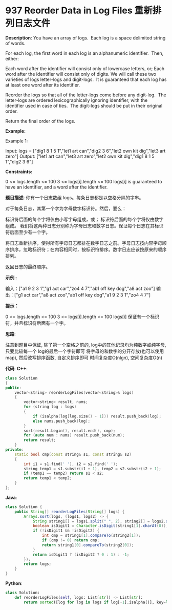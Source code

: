# 937 Reorder Data in Log Files 重新排列日志文件

__Description__:
You have an array of logs.  Each log is a space delimited string of words.

For each log, the first word in each log is an alphanumeric identifier.  Then, either:

Each word after the identifier will consist only of lowercase letters, or;
Each word after the identifier will consist only of digits.
We will call these two varieties of logs letter-logs and digit-logs.  It is guaranteed that each log has at least one word after its identifier.

Reorder the logs so that all of the letter-logs come before any digit-log.  The letter-logs are ordered lexicographically ignoring identifier, with the identifier used in case of ties.  The digit-logs should be put in their original order.

Return the final order of the logs.

__Example:__

Example 1:

Input: logs = ["dig1 8 1 5 1","let1 art can","dig2 3 6","let2 own kit dig","let3 art zero"]
Output: ["let1 art can","let3 art zero","let2 own kit dig","dig1 8 1 5 1","dig2 3 6"]

__Constraints:__

0 <= logs.length <= 100
3 <= logs[i].length <= 100
logs[i] is guaranteed to have an identifier, and a word after the identifier.

__题目描述__:
你有一个日志数组 logs。每条日志都是以空格分隔的字串。

对于每条日志，其第一个字为字母数字标识符。然后，要么：

标识符后面的每个字将仅由小写字母组成，或；
标识符后面的每个字将仅由数字组成。
我们将这两种日志分别称为字母日志和数字日志。保证每个日志在其标识符后面至少有一个字。

将日志重新排序，使得所有字母日志都排在数字日志之前。字母日志按内容字母顺序排序，忽略标识符；在内容相同时，按标识符排序。数字日志应该按原来的顺序排列。

返回日志的最终顺序。

__示例 :__

输入：["a1 9 2 3 1","g1 act car","zo4 4 7","ab1 off key dog","a8 act zoo"]
输出：["g1 act car","a8 act zoo","ab1 off key dog","a1 9 2 3 1","zo4 4 7"]

__提示：__

0 <= logs.length <= 100
3 <= logs[i].length <= 100
logs[i] 保证有一个标识符，并且标识符后面有一个字。

__思路__:

注意到题目中保证, 除了第一个空格之前的, log中的其他记录均为纯数字或纯字母, 只要比较每一个 log的最后一个字符即可
将字母的和数字的分开存放(也可以使用 map), 然后改写排序函数, 自定义排序即可
时间复杂度O(nlgn), 空间复杂度O(n)

__代码__:
__C++__:

```C++
class Solution 
{
public:
    vector<string> reorderLogFiles(vector<string>& logs) 
    {
        vector<string> result, nums;
        for (string log : logs)
        {
            if (isalpha(log[log.size() - 1])) result.push_back(log);
            else nums.push_back(log);
        }
        sort(result.begin(), result.end(), cmp);
        for (auto num : nums) result.push_back(num);
        return result;
    }
private:
    static bool cmp(const string& s1, const string& s2)
    {
        int i1 = s1.find(' '), i2 = s2.find(' ');
        string temp1 = s1.substr(i1 + 1), temp2 = s2.substr(i2 + 1);
        if (temp1 == temp2) return s1 < s2;
        return temp1 < temp2;
    }
};
```

__Java__:

```Java
class Solution {
    public String[] reorderLogFiles(String[] logs) {
        Arrays.sort(logs, (logs1, logs2) -> {
            String string1[] = logs1.split(" ", 2), string2[] = logs2.split(" ", 2);
            boolean isDigit1 = Character.isDigit(string1[1].charAt(0)), isDigit2 = Character.isDigit(string2[1].charAt(0));
            if (!isDigit1 && !isDigit2) {
                int cmp = string1[1].compareTo(string2[1]);
                if (cmp != 0) return cmp;
                return string1[0].compareTo(string2[0]);
            }
            return isDigit1 ? (isDigit2 ? 0 : 1) : -1;
        });
        return logs;
    }
}
```

__Python__:

```Python
class Solution:
    def reorderLogFiles(self, logs: List[str]) -> List[str]:
        return sorted([log for log in logs if log[-1].isalpha()], key=lambda word:(word.split(' ', 1)[1], word.split(' ', 1)[0])) + [log for log in logs if log[-1].isdigit()]
```
